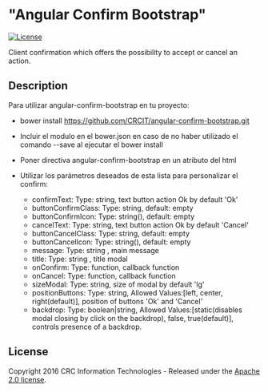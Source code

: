 # "Angular Confirm Bootstrap"
[![License](http://img.shields.io/:license-apache-brightgreen.svg)](http://www.apache.org/licenses/LICENSE-2.0.html)

Client confirmation which offers the possibility to accept or cancel an action.

## Description

Para utilizar angular-confirm-bootstrap en tu proyecto:
* bower install https://github.com/CRCIT/angular-confirm-bootstrap.git
* Incluir el modulo en el bower.json en caso de no haber utilizado el comando --save al ejecutar el bower install
* Poner directiva angular-confirm-bootstrap en un atributo del html
* Utilizar los parámetros deseados de esta lista para personalizar el confirm:

    *  confirmText: Type: string, text button action Ok by default 'Ok'
    *  buttonConfirmClass: Type: string, default: empty
    *  buttonConfirmIcon: Type: string(<i class="fa fa-..."></i>), default: empty
    *  cancelText: Type: string, text button action Ok by default 'Cancel'
    *  buttonCancelClass: Type: string, default: empty
    *  buttonCancelIcon: Type: string(<i class="fa fa-..."></i>), default: empty
    *  message: Type: string , main message
    *  title: Type: string , title modal
    *  onConfirm: Type: function, callback function
    *  onCancel: Type: function, callback function
    *  sizeModal: Type: string, size of modal by default 'lg'
    *  positionButtons: Type: string, Allowed Values:[left, center, right(default)],  position of buttons 'Ok' and 'Cancel'
    *  backdrop: Type: boolean|string, Allowed Values:[static(disables modal closing by click on the backdrop), false, true(default)], controls presence of a backdrop.

## License

Copyright 2016 CRC Information Technologies - Released under the [Apache 2.0 license](http://www.apache.org/licenses/LICENSE-2.0.html).
